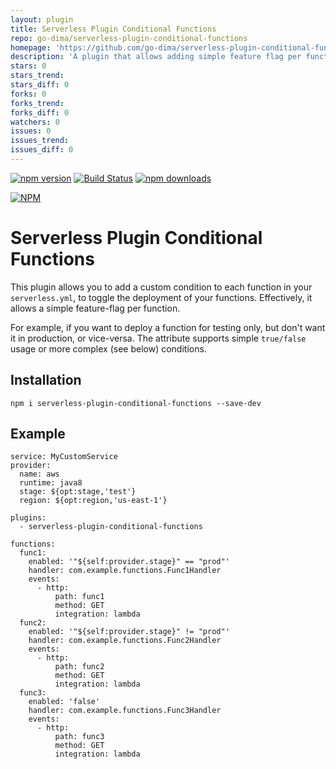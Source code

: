 ```yaml
---
layout: plugin
title: Serverless Plugin Conditional Functions
repo: go-dima/serverless-plugin-conditional-functions
homepage: 'https://github.com/go-dima/serverless-plugin-conditional-functions'
description: 'A plugin that allows adding simple feature flag per function via a boolean condition.'
stars: 0
stars_trend: 
stars_diff: 0
forks: 0
forks_trend: 
forks_diff: 0
watchers: 0
issues: 0
issues_trend: 
issues_diff: 0
---
```



[![npm version](https://img.shields.io/npm/v/serverless-plugin-conditional-functions.svg?style=flat-square)](https://www.npmjs.com/package/serverless-plugin-conditional-functions)
[![Build Status](https://api.travis-ci.org/go-dima/serverless-plugin-conditional-functions.png)](https://travis-ci.org/go-dima/serverless-plugin-conditional-functions)
[![npm downloads](https://img.shields.io/npm/dm/serverless-plugin-conditional-functions.svg?style=flat-square)](https://www.npmjs.com/package/serverless-plugin-conditional-functions)

[![NPM](https://nodei.co/npm/serverless-plugin-conditional-functions.png)](https://nodei.co/npm/serverless-plugin-conditional-functions/)

# Serverless Plugin Conditional Functions
This plugin allows you to add a custom condition to each function in your ```serverless.yml```, to toggle the deployment of your functions.
Effectively, it allows a simple feature-flag per function.

For example, if you want to deploy a function for testing only, but don't want it in production, or vice-versa.
The attribute supports simple ```true/false``` usage or more complex (see below) conditions.

## Installation
```npm i serverless-plugin-conditional-functions --save-dev```

## Example
```
service: MyCustomService
provider:
  name: aws
  runtime: java8
  stage: ${opt:stage,'test'}
  region: ${opt:region,'us-east-1'}

plugins:
  - serverless-plugin-conditional-functions

functions:
  func1:
    enabled: '"${self:provider.stage}" == "prod"'
    handler: com.example.functions.Func1Handler
    events:
      - http:
          path: func1
          method: GET
          integration: lambda
  func2:
    enabled: '"${self:provider.stage}" != "prod"'
    handler: com.example.functions.Func2Handler
    events:
      - http:
          path: func2
          method: GET
          integration: lambda
  func3:
    enabled: 'false'
    handler: com.example.functions.Func3Handler
    events:
      - http:
          path: func3
          method: GET
          integration: lambda
```
